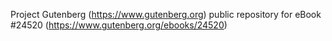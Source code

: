 Project Gutenberg (https://www.gutenberg.org) public repository for eBook #24520 (https://www.gutenberg.org/ebooks/24520)
